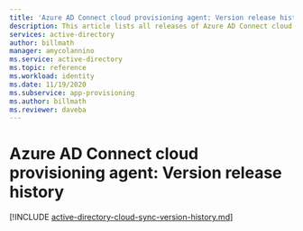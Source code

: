 ```yaml
---
title: 'Azure AD Connect cloud provisioning agent: Version release history | Microsoft Docs'
description: This article lists all releases of Azure AD Connect cloud provisioning agent and describes new features and fixed issues
services: active-directory
author: billmath
manager: amycolannino
ms.service: active-directory
ms.topic: reference
ms.workload: identity
ms.date: 11/19/2020
ms.subservice: app-provisioning
ms.author: billmath
ms.reviewer: daveba
---
```


# Azure AD Connect cloud provisioning agent: Version release history

[!INCLUDE [active-directory-cloud-sync-version-history.md](../../../includes/active-directory-cloud-sync-version-history.md)]
